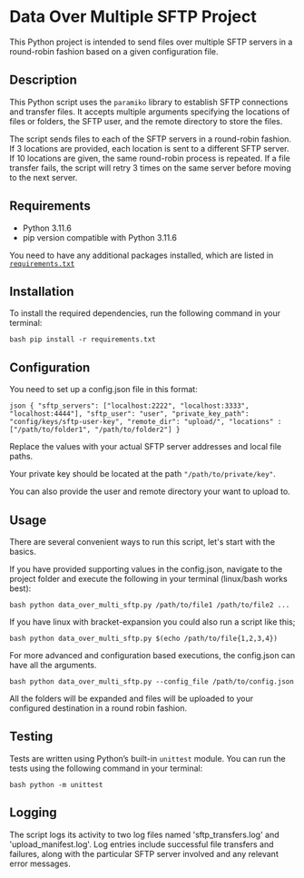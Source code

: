 # Data Over Multiple SFTP Project

This Python project is intended to send files over multiple SFTP servers in a round-robin fashion based on a given configuration file.

## Description

This Python script uses the `paramiko` library to establish SFTP connections and transfer files. It accepts multiple arguments specifying the locations of files or folders, the SFTP user, and the remote directory to store the files.

The script sends files to each of the SFTP servers in a round-robin fashion. If 3 locations are provided, each location is sent to a different SFTP server. If 10 locations are given, the same round-robin process is repeated. If a file transfer fails, the script will retry 3 times on the same server before moving to the next server.

## Requirements

- Python 3.11.6
- pip version compatible with Python 3.11.6

You need to have any additional packages installed, which are listed in [`requirements.txt`](./requirements.txt)

## Installation

To install the required dependencies, run the following command in your terminal:

``bash pip install -r requirements.txt``

## Configuration

You need to set up a config.json file in this format:

``json { "sftp_servers": ["localhost:2222", "localhost:3333", "localhost:4444"], "sftp_user": "user", "private_key_path": "config/keys/sftp-user-key", "remote_dir": "upload/", "locations" : ["/path/to/folder1", "/path/to/folder2"] }``

Replace the values with your actual SFTP server addresses and local file paths.

Your private key should be located at the path `"/path/to/private/key"`.

You can also provide the user and remote directory your want to upload to.

## Usage

There are several convenient ways to run this script, let's start with the basics.

If you have provided supporting values in the config.json, navigate to the project folder and execute the following in your terminal (linux/bash works best):

``bash python data_over_multi_sftp.py /path/to/file1 /path/to/file2 ...``

If you have linux with bracket-expansion you could also run a script like this;

``bash python data_over_multi_sftp.py $(echo /path/to/file{1,2,3,4})``

For more advanced and configuration based executions, the config.json can have all the arguments.

``bash python data_over_multi_sftp.py --config_file /path/to/config.json``

All the folders will be expanded and files will be uploaded to your configured destination in a round robin fashion.

## Testing

Tests are written using Python’s built-in `unittest` module. You can run the tests using the following command in your terminal:

``bash python -m unittest``

## Logging

The script logs its activity to two log files named 'sftp_transfers.log' and 'upload_manifest.log'. Log entries include successful file transfers and failures, along with the particular SFTP server involved and any relevant error messages.